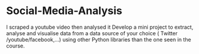 # Social-Media-Analysis
I scraped a youtube video then analysed  it
Develop a mini project to extract, analyse and visualise
data from a data source of your choice ( Twitter
/youtube/facebook,...)
using other Python libraries than the one seen in the course.
